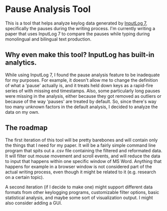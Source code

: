 # Pause Analysis Tool
This is a tool that helps analyze keylog data generated by [InputLog 7](http://www.inputlog.net/overview/), specifically the pauses during the writing process. I'm currently writing a paper that uses InputLog 7 to compare the pauses while typing during monolingual and bilingual text production.

## Why even make this tool? InputLog has built-in analytics.
While using InputLog 7, I found the pause analysis feature to be inadequate for my purposes. For example, it doesn't allow me to change the definition of what a 'pause' actually is, and it treats held down keys as a rapid-fire series of with missing end timestamps. Also, some particularly long pauses were missing in the analysis, either because they got removed as outliers or because of the way 'pauses' are treated by default. So, since there's way too many unknown factors in the default analysis, I decided to analyze the data on my own.

## The roadmap
<p>The first iteration of this tool will be pretty barebones and will contain only the things that I need for my paper. It will be a fairly simple command line program that spits out a .csv file containing the filtered and reformated data. It will filter out mouse movement and scroll events, and will reduce the data to input that happens within one specific window of MS Word. Anything that happens for example in a browser window is not considered part of the actual writing process, even though it might be related to it (e.g. research on a certain topic).</p>
<p>A second iteration (if I decide to make one) might support different data formats from other keylogging programs, customizable filter options, basic statistical analysis, and maybe some sort of visualization output. I might also consider adding a GUI.</p>

